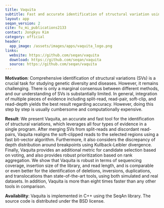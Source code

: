 ```yaml
---
title: Vaquita
subtitle: Fast and accurate identification of structural variation using combined evidence
layout: app
seqan_version: 2
cite: fu_mi_publications2133
contact: Jongkyu Kim
category: official
header:
  app_image: /assets/images/apps/vaquita_logo.png
links:
  website: https://github.com/seqan/vaquita
  download: https://github.com/seqan/vaquita
  source: https://github.com/seqan/vaquita
---
```


**Motivation**: Comprehensive identification of structural variations (SVs) is a crucial task for studying genetic
diversity and diseases. However, it remains challenging. There is only a marginal consensus between different methods,
and our understanding of SVs is substantially limited. In general, integration of multiple pieces of evidence including
split-read, read-pair, soft-clip, and read-depth yields the best result regarding accuracy. However, doing this step by
step is usually cumbersome and computationally expensive.

**Result**: We present Vaquita, an accurate and fast tool for the identification of structural variations, which
leverages all four types of evidence in a single program. After merging SVs from split-reads and discordant read-pairs,
Vaquita realigns the soft-clipped reads to the selected regions using a fast bit-vector algorithm. Furthermore, it
also considers the discrepancy of depth distribution around breakpoints using Kullback-Leibler divergence. Finally,
Vaquita provides an additional metric for candidate selection based on voting, and also provides robust prioritization
based on rank aggregation. We show that Vaquita is robust in terms of sequencing coverage, insertion size of the
library, and read length, and is comparable or even better for the identification of deletions, inversions,
duplications, and translocations than state-of-the-art tools, using both simulated and real datasets. In addition,
Vaquita is more than eight times faster than any other tools in comparison.

**Availability**: Vaquita is implemented in C++ using the SeqAn library. The source code is distributed under the BSD
license.
